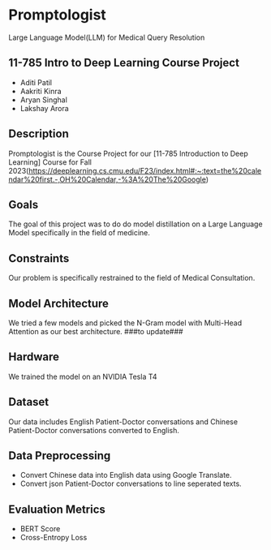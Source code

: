 # Promptologist
Large Language Model(LLM) for Medical Query Resolution

## 11-785 Intro to Deep Learning Course Project
  + Aditi Patil
  + Aakriti Kinra
  + Aryan Singhal
  + Lakshay Arora

## Description
Promptologist is the Course Project for our [11-785 Introduction to Deep Learning] Course for Fall 2023(https://deeplearning.cs.cmu.edu/F23/index.html#:~:text=the%20calendar%20first.-,OH%20Calendar,-%3A%20The%20Google)

## Goals
The goal of this project was to do do model distillation on a Large Language Model specifically in the field of medicine.

## Constraints

Our problem is specifically restrained to the field of Medical Consultation.

## Model Architecture

We tried a few models and picked the N-Gram model with Multi-Head Attention as our best architecture.
###to update###

## Hardware

We trained the model on an NVIDIA Tesla T4

## Dataset

Our data includes English Patient-Doctor conversations and Chinese Patient-Doctor conversations converted to English.

## Data Preprocessing

+ Convert Chinese data into English data using Google Translate.
+ Convert json Patient-Doctor conversations to line seperated texts.

## Evaluation Metrics

+ BERT Score
+ Cross-Entropy Loss
